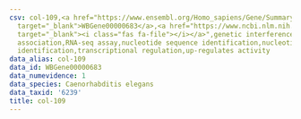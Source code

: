 ```yaml
---
csv: col-109,<a href="https://www.ensembl.org/Homo_sapiens/Gene/Summary?db=core;g=WBGene00000683"
  target="_blank">WBGene00000683</a>,<a href="https://www.ncbi.nlm.nih.gov/pubmed/27496166"
  target="_blank"><i class="fas fa-file"></i></a>",genetic interference,functional
  association,RNA-seq assay,nucleotide sequence identification,nucleotide sequence
  identification,transcriptional regulation,up-regulates activity
data_alias: col-109
data_id: WBGene00000683
data_numevidence: 1
data_species: Caenorhabditis elegans
data_taxid: '6239'
title: col-109
---
```

